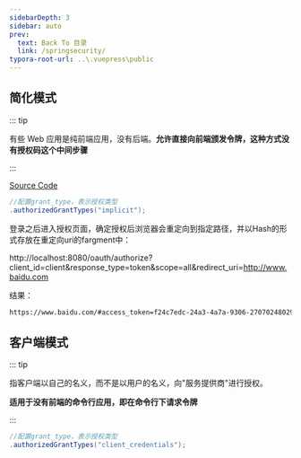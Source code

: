 ```yaml
---
sidebarDepth: 3
sidebar: auto
prev:
  text: Back To 目录
  link: /springsecurity/
typora-root-url: ..\.vuepress\public
---
```




## 简化模式

::: tip

有些 Web 应用是纯前端应用，没有后端。**允许直接向前端颁发令牌，这种方式没有授权码这个中间步骤**

:::

[Source Code](https://github.com/Q10Viking/springcloudalibaba/tree/main/oauth2/oauth2-implicit)

```java
//配置grant_type，表示授权类型
.authorizedGrantTypes("implicit");
```

登录之后进入授权页面，确定授权后浏览器会重定向到指定路径，并以Hash的形式存放在重定向uri的fargment中：  

http://localhost:8080/oauth/authorize?client_id=client&response_type=token&scope=all&redirect_uri=http://www.baidu.com

结果：

```sh
https://www.baidu.com/#access_token=f24c7edc-24a3-4a7a-9306-270702480292&token_type=bearer&expires_in=3599
```



## 客户端模式

::: tip

指客户端以自己的名义，而不是以用户的名义，向"服务提供商"进行授权。

**适用于没有前端的命令行应用，即在命令行下请求令牌**

:::

```java
//配置grant_type，表示授权类型
.authorizedGrantTypes("client_credentials");
```

